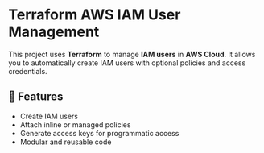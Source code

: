 # Terraform AWS IAM User Management

This project uses **Terraform** to manage **IAM users** in **AWS Cloud**. It allows you to automatically create IAM users with optional policies and access credentials.

## 🚀 Features

- Create IAM users
- Attach inline or managed policies
- Generate access keys for programmatic access
- Modular and reusable code

